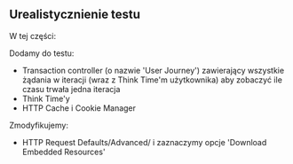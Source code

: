 ## Urealistycznienie testu

W tej części:

Dodamy do testu:

- Transaction controller (o nazwie 'User Journey') zawierający wszystkie żądania w iteracji (wraz z Think Time'm użytkownika) aby zobaczyć ile czasu trwała jedna iteracja
- Think Time'y 
- HTTP Cache i Cookie Manager

Zmodyfikujemy:

- HTTP Request Defaults/Advanced/ i zaznaczymy opcje 'Download Embedded Resources'
